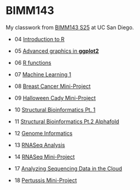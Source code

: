 # BIMM143
My classwork from [BIMM143 S25](https://bioboot.github.io/bimm143_S25/) at UC San Diego.

- 04 [Introduction to R]()

- 05 [Advanced graphics in **ggplot2**](https://github.com/ZoeJ68/bimm143_github/blob/main/class05/class05.md)

- 06 [R functions](https://github.com/ZoeJ68/bimm143_github/blob/main/class06/BIMM%20143%20Class%206.md)

- 07 [Machine Learning 1](https://github.com/ZoeJ68/bimm143_github/blob/main/class07/BIMM%20143%20Class%207%20Lab.md)

- 08 [Breast Cancer Mini-Project](https://github.com/ZoeJ68/bimm143_github/blob/main/class08/BIMM%20143%20Lab%208%20Mini%20Project.md)

- 09 [Halloween Cady Mini-Project]()

- 10 [Structural Bioinformatics Pt. 1]()

- 11 [Structural Bioinformatics Pt.2 Alphafold]()

- 12 [Genome Informatics]()

- 13 [RNASeq Analysis]()

- 14 [RNASeq Mini-Project]()

- 17 [Analyzing Sequencing Data in the Cloud]()

- 18 [Pertussis Mini-Project]()
